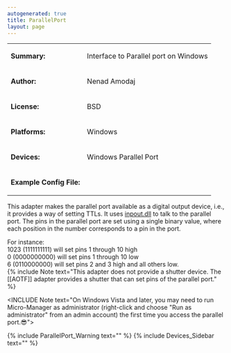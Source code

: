 ```yaml
---
autogenerated: true
title: ParallelPort
layout: page
---
```


<table>

<tr>

<td markdown="1">

**Summary:**

</td>

<td markdown="1">

Interface to Parallel port on Windows

</td>

</tr>

<tr>

<td markdown="1">

**Author:**

</td>

<td markdown="1">

Nenad Amodaj

</td>

</tr>

<tr>

<td markdown="1">

**License:**

</td>

<td markdown="1">

BSD

</td>

</tr>

<tr>

<td markdown="1">

**Platforms:**

</td>

<td markdown="1">

Windows

</td>

</tr>

<tr>

<td markdown="1">

**Devices:**

</td>

<td markdown="1">

Windows Parallel Port

</td>

</tr>

<tr>

<td markdown="1">

**Example Config File:**

</td>

<td markdown="1">

</td>

</tr>

</table>

This adapter makes the parallel port available as a digital output
device, i.e., it provides a way of setting TTLs. It uses
[inpout.dll](http://www.logix4u.net/inpout32.htm) to talk to the
parallel port. The pins in the parallel port are set using a single
binary value, where each position in the number corresponds to a pin in
the port.

For instance:  
1023 (1111111111) will set pins 1 through 10 high  
0 (0000000000) will set pins 1 through 10 low  
6 (0110000000) will set pins 2 and 3 high and all others low.  
{% include Note text="This adapter does not provide a shutter device.  The [[AOTF]] adapter provides a shutter that can set pins of the parallel port." %}

\<INCLUDE Note text="On Windows Vista and later, you may need to run
Micro-Manager as administrator (right-click and choose "Run as
administrator" from an admin account) the first time you access the
parallel port.😎"\>

{% include ParallelPort_Warning text="" %}
{% include Devices_Sidebar text="" %}
